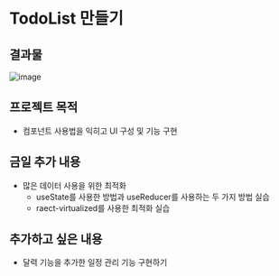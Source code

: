# TodoList 만들기

## 결과물

![image](https://user-images.githubusercontent.com/90260242/199906878-42ecfc11-74ff-43b1-9051-b75bd578a4c6.png)

## 프로젝트 목적
- 컴포넌트 사용법을 익히고 UI 구성 및 기능 구현

## 금일 추가 내용
- 많은 데이터 사용을 위한 최적화
  - useState를 사용한 방법과 useReducer를 사용하는 두 가지 방법 실습
  - raect-virtualized를 사용한 최적화 실습
## 추가하고 싶은 내용
-  달력 기능을 추가한 일정 관리 기능 구현하기
